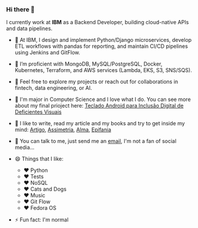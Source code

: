 ### Hi there 👋


I currently work at **IBM** as a Backend Developer, building cloud-native APIs and data pipelines.

- 🔭 At IBM, I design and implement Python/Django microservices, develop ETL workflows with pandas for reporting, and maintain CI/CD pipelines using Jenkins and GitFlow.  

- 🌱 I’m proficient with MongoDB, MySQL/PostgreSQL, Docker, Kubernetes, Terraform, and AWS services (Lambda, EKS, S3, SNS/SQS).

- 🤝 Feel free to explore my projects or reach out for collaborations in fintech, data engineering, or AI.  

- 🌱 I'm major in Computer Science and I love what I do. You can see more about my final prioject here: [Teclado Android para Inclusão Digital de Deficientes Visuais](https://github.com/MissHead/TecladoSensivel/blob/master/TCC-IZABELA.pdf)

- 🤔 I like to write, read my article and my books and try to get inside my mind: [Artigo](https://www.upf.br/_uploads/Conteudo/senid/2018-artigos-resumidos/179112.pdf), [Assimetria](http://artexpressaeditora.com.br/?product=assimetria-de-izabela-ramos), [Alma](http://artexpressaeditora.com.br/?product=alma), [Epifania](http://artexpressaeditora.com.br/?product=epifania-de-izabela-ramos)

- 💬 You can talk to me, just send me an [email](izabela.head@gmail.com), I'm not a fan of social media...

- 😄 Things that I like:
  - :heart: Python
  - :heart: Tests
  - :heart: NoSQL
  - :heart: Cats and Dogs
  - :heart: Music
  - :heart: Git Flow
  - :heart: Fedora OS

- ⚡ Fun fact: I'm normal
